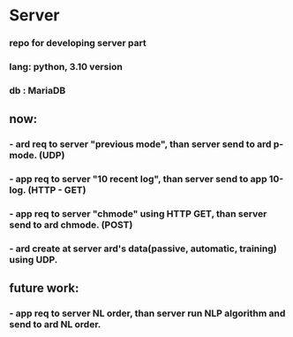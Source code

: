 # Server

### repo for developing server part

### lang: python, 3.10 version
### db  : MariaDB

## now: 
### - ard req to server "previous mode", than server send to ard p-mode. (UDP)
###      - app req to server "10 recent log", than server send to app 10-log. (HTTP - GET)
###      - app req to server "chmode" using HTTP GET, than server send to ard chmode. (POST)
### - ard create at server ard's data(passive, automatic, training) using UDP.

## future work: 
### - app req to server NL order, than server run NLP algorithm and send to ard NL order.


